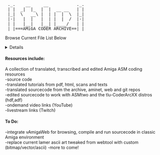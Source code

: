 <pre>
 ._.    __     __           ._.
 | |  _|  |_  |  |  __ __   | |
 |_|  \   __\ |  | |  |  \  |_|
 |-|   |  |   |  | |  |  /  |-|
 | |   |__|   |__| |____/   | |
 |_|===AMiGA CODER ARCHIVE==|_|                                                                                                                         
</pre>
Browse Current File List Below
<details>
<pre>
Code
13 items
xxx,xxx files
4.65GB
27/2/2025, 13:40
	
	>/
	ADF
	10 items
	8.1MB
	27/2/2025, 13:40
	
		>/
		ACU-Utilities20TEST.adf
		901 KB
		12/3/2024, 22:52
		
		Amiga ROM Kern...y Publishing).adf
		901 KB
		24/12/1996, 23:32
		
		Amiga ROM Kern...y Publishing).adf
		901 KB
		24/12/1996, 23:32
		
		LSD Hardware R....3 (19xx)(LSD).adf
		901 KB
		16/5/2001, 20:33
		
		tlu-asmtwoV2.adf
		901 KB
		25/7/2024, 20:31
		
		tlu-DemoStuff.adf
		901 KB
		26/2/2024, 22:37
		
		tlu-DemoStuff-BKP.adf
		901 KB
		21/2/2024, 00:55
		
		tlu-DemoStuff-BKP(OLD).adf
		901 KB
		25/1/2024, 16:55
		
		tlu-startest01
		2 KB
		19/2/2024, 21:42
		
		Vermin-CodersHeavenTooldisk.adf
		901 KB
		19/2/2024, 21:41
		/<
	
	ASMCourse
	7 items
	7,273 files
	1.06GB
	27/2/2025, 13:40
		
		>/
		ASMSkool
		21 items
		662 files
		793.2MB
		27/2/2025, 13:40
		
		DataSchool-ASMCourse
		9 items
		37 files
		12.1MB
		27/2/2025, 13:41
		
		FunxPhoenix-ASMCourse
		18 items
		2,759 files
		183.8MB
		27/2/2025, 13:41
		
		howtocode7
		1 item
		61 files
		713KB
		27/2/2025, 13:41
		
		jel-yt_tutos_amiga
		12 items
		92 files
		4.2MB
		27/2/2025, 13:41
		
		RamJam-ASMCourse
		6 items
		3,469 files
		62MB
		27/2/2025, 13:41
		
		Tutos_asm
		52 items
		192 files
		5.4MB
		27/2/2025, 13:41
		/<

	Demomakers
	2 items
	986 files
	107.1MB
	13/5/2025, 23:07
	
		>/
		DemoManiac
		7 items
		508 files
		17.1MB
		27/2/2025, 13:41
			
			>/
			Decca-DM-Fonts-202404.lha
			20 KB
			13/7/2024, 01:46
			
			DemoManiac
			16 items
			253 files
			4.1MB
			27/2/2025, 13:42
				
				>/
				DemoManiac
				339 bytes
				22/3/2018, 04:13
				
				DemoManiac.info
				792 bytes
				3/9/1992, 02:25
				
				DemoManiacDev
				7 items
				66 files
				807KB
				27/2/2025, 13:42
					
					>/
					DemoManiacDev
					69 bytes
					21/1/2024, 02:46
					
					DemoManiacDev.info
					802 bytes
					21/1/2024, 02:46
					
					devpac
					11 items
					270KB
					27/2/2025, 13:42
						
						>/
						Devpac
						40 KB
						2/9/1992, 23:06
						
						Devpac.info
						831 bytes
						7/1/1994, 01:23
						
						Devpac.prefs
						513 bytes
						2/1/1994, 11:20
						
						g.opts
						513 bytes
						14/10/2006, 22:50
						
						GenAm
						41 KB
						14/10/2006, 22:50
						
						GenAm.opts
						65 bytes
						24/9/1993, 04:41
						
						GenAm.opts.info
						450 bytes
						7/1/1994, 01:23
						
						genam3
						64 KB
						2/9/1992, 23:05
						
						genim3
						64 KB
						2/9/1992, 23:05
						
						MonAm
						28 KB
						14/10/2006, 22:50
						
						MonAm.prefs
						84 bytes
						31/12/1993, 04:02
						</
					
					devpac.info
					632 bytes
					21/1/2024, 01:14
					
					readme.txt
					437 bytes
					21/1/2024, 02:54
					
					src
					37 items
					48 files
					516KB
					27/2/2025, 13:42
						
						>/
						AnimPlay.asm
						14 KB
						21/1/2024, 01:45
						
						CircleWipe.S
						10 KB
						21/1/2024, 02:48
						
						cube_dat.asm
						710 bytes
						8/1/1994, 11:19
						
						data
						1 item
						27/2/2025, 13:42
						
						data.info
						628 bytes
						21/1/2024, 02:17
						
						Dot-TextRoutine5.S
						14 KB
						2/9/1992, 22:27
						
						ExpPrint.asm
						11 KB
						3/5/1994, 08:54
						
						fadein.asm
						4 KB
						7/1/1994,22:24
						
						FONT.asm
						2 KB
						27/2/1994, 00:59
						
						g.opts
						513 bytes
						14/10/2006, 22:50
						
						GenAm
						41 KB
						14/10/2006, 22:50
						
						GenAm.opts
						65 bytes
						24/9/1993, 04:41
						
						GenAm.opts.info
						450 bytes
						7/1/1994, 01:23
						
						genim3
						64 KB
						2/9/1992, 23:05
						
						GlenzVector.ASM
						24 KB
						14/5/1994, 06:02
						
						HorScroll.asm
						9 KB
						15/5/1994, 05:40
						
						Include
						2 items
						27/2/2025, 13:42
						
						Include.info
						628 bytes
						20/1/2024, 22:34
						
						LineWipe.asm
						8 KB
						6/5/1994, 01:37
						
						LineWipe.dm
						8 KB
						30/1/1993, 05:50
						
						NewShowGraphic.asm
						4 KB
						14/4/1994, 05:17
						
						PlaneWipe.dm
						10 KB
						15/5/1994, 05:09
						
						PlatesWipe.asm
						10 KB
						29/4/1994, 05:38
						
						Print.asm
						3 KB
						16/3/1994, 22:41
						
						ProRunnerV2.asm
						43 KB
						19/2/1994, 04:26
						
						SinusWipes.asm
						12 KB
						20/5/1994, 01:37
						
						SlimeTab
						2 KB
						30/1/1993, 05:37
						
						SlimeWipe.asm
						8 KB
						2/5/1994, 07:16
						
						SlimeWipe.dm
						7 KB
						30/1/1993, 05:38
						
						stars.asm
						8 KB
						21/1/2024, 02:38
						
						testeffect.asm
						2 KB
						21/1/2024, 01:48
						
						Textwriter.asm
						7 KB
						5/5/1994, 01:58
						
						Textwriter2.asm
						6 KB
						15/5/1994, 07:04
						
						TileWipe.asm
						11 KB
						20/5/1994, 01:46
						
						VerScroll.asm
						7/11/1995, 23:01
						9 KB
						
						verticalZoom.asm
						8 KB
						21/1/2024, 02:08
						
						ZoomLines.asm
						10 KB
						21/1/2024, 02:07
						</
					
					src.info
					628 bytes
					21/1/2024, 01:14
					>/
					
				DM
				130 KB
				3/11/1995, 06:36
				
				DM_Data
				6 items
				27/2/2025, 13:42
				
				DM_Effects
				41 items
				27/2/2025, 13:42
				
				DM_Replays
				16 items
				27/2/2025, 13:42
				
				DM_Scripts
				2 items
				27/2/2025, 13:42
				
				DOCS
				5 items
				27/2/2025, 13:42
				
				DOCS.info
				900 bytes
				23/3/2018, 09:02
				
				FILE_ID.diz
				531 bytes
				2/9/1992, 22:55
				
				KERN.DM
				17 KB
				3/11/1995, 06:48
				</
			
			DemoManiac-BKP
			16 items
			249 files
			3.9MB
			27/2/2025, 13:41
			
			DemoManiacDev.lha
			367 KB
			21/1/2024, 02:12
			
			font-464x9x3.iff
			584 bytes
			16/7/2024, 01:44
			
			tlu-DemoManiac218-FULL-OLD.lha
			4.3 MB
			14/7/2024, 23:58
			
			tlu-DemoManiac218-FULL.lha
			4.4 MB
			16/7/2024, 12:43
			</
		
		RSIDemomaker
		43 items
		477 files
		90MB
		27/2/2025, 13:42
		/<
	
	Documents
	4 items
	47 files
	200.5MB
	27/2/2025, 13:42
		
		>/
		Big-endian-and-L.ian-768x432.png
		39 KB
		21/7/2024, 21:55
		
		DOC
		2 items
		283KB
		27/2/2025, 13:42
		
		PDF
		21 items
		199.2MB
		27/2/2025, 13:42
		
		TXT
		19 items
		950KB
		24/05/2025, 19:37
		/<
	
	HDF
	8 items
	431MB
	27/2/2025, 13:42
	
		>/
		ASMSkool.hdf
		268.4 MB
		9/2/2021, 01:28
		
		tlu-CoderArc01-100MB.hdf
		104.9 MB
		16/12/2024, 16:50
		
		tlu-CoderArc01.hdf
		26.2 MB
		10/12/2024, 20:43
		
		tlu-CoderArc02.hdf
		6.3 MB
		14/1/2024, 04:40
		
		tlu-CoderArc03-BKP.hdf
		6.3 MB
		13/1/2024, 22:09
		
		tlu-CoderArc03.hdf
		6.3 MB
		13/1/2024, 21:33
		
		tlu-DemoMakers01-BKP.hdf
		6.3 MB
		22/1/2024, 12:30
		
		tlu-DemoMakers01.hdf
		6.3 MB
		25/1/2024, 23:01
		/<
	
	Magazines
	2 items
	1,094 files
	1.43GB
	27/2/2025, 13:42
		
		>/
		AmigaNewsTech
		33 items
		911 files
		1.22GB
		27/2/2025, 13:42
		
		CUAmiga
		1 item
		182 files
		204.6MB
		27/2/2025, 13:42
		/<
	
	SourceCodeVARIOUS
	65 items
	12,620 files
	1.2GB
	27/2/2025, 13:42
	
		>/
		Abyss
		3 items
		27/2/2025, 13:42
		
		addictwintroTEST.s
		30 KB
		30/12/2023, 13:32
		
		Agile
		2 items
		27/2/2025, 13:42
		
		Alpine9000-amiga_examples
		38 items
		27/2/2025, 13:42
		
		Alpine9000-amiga_examples.zip
		32.7 MB
		22/7/2024, 19:57
		
		AmgaShopper23ASM.txt
		16 KB
		14/5/2022, 21:09
		
		amiga-pjz-sax-offender-master
		16 items
		27/2/2025, 13:42
		
		amiga-pjz-sax-offender-master.zip
		144.4 MB
		13/8/2024, 11:45
		
		amiga-realtime3d-master
		8 items
		27/2/2025, 13:43
		
		amiga-realtime3d-master.lha
		342 KB
		4/12/2024, 15:46
		
		amiga-realtime3d-master.zip
		364 KB
		4/12/2024, 14:03
		
		Amiga-rkm-hrm-..perListExample.s
		2 KB
		22/7/2024, 18:18
		
		AmigaCodersClub
		3 items
		27/2/2025, 13:43
		
		AmigaDemo_the_crows-master
		31 items
		27/2/2025, 13:43
		
		AmigaDemo_the_crows-master.zip
		1 MB
		1/1/2024, 22:55
		
		AmigaNewsTech
		13 items
		27/2/2025, 13:43
		
		AmigaNewsTech...-RGBPLASMA.txt
		8 KB
		10/10/2022, 21:33
		
		Bronx
		2 items
		27/2/2025, 13:43
		
		clsintro2ab
		14 items
		27/2/2025, 13:43
		
		Copperbars
		2 items
		27/2/2025, 13:43
		
		cp2
		12 items
		27/2/2025, 13:43
		
		cracktro
		10 items
		27/2/2025, 13:43
		
		Cracktro4k
		3 items
		27/2/2025, 13:43
		
		cracktro4k.lha
		22 KB
		12/2/2021, 13:41
		
		Crystal
		2 items
		27/2/2025, 13:43
		
		CUAmiga
		1 item
		27/2/2025, 13:43
		
		Cydonia
		2 items
		27/2/2025, 13:43
		
		Desire
		2 items
		27/2/2025, 13:43
		
		FCIntroSRC.lha
		1.1 MB
		24/1/2024, 15:46
		
		FullContactIntro
		12 items
		27/2/2025, 13:44
		
		FullContactIntro.lha
		1.1 MB
		10/12/2024, 20:10
		
		FullContactIntro.zip
		1.1 MB
		24/1/2024, 15:38
		
		Germanix
		3 items
		27/2/2025, 13:44
		
		Ghostown
		2 items
		27/2/2025, 13:44
		
		gidouin-amiga-stuff-master
		4 items
		27/2/2025, 13:44
		
		gidouin-amiga-stuff-master.lha
		128 KB
		4/12/2024, 16:03
		
		gidouin-amiga-stuff-master.zip
		131 KB
		3/12/2024, 22:50
		
		Hoodlum
		2 items
		27/2/2025, 13:44
		
		hukka-amiga-src-main
		12 items
		27/2/2025, 13:44
		
		hukka-amiga-src-main.zip
		3.2 MB
		21/8/2024, 19:51
		
		JimPowerIntro.zip
		446 KB
		24/1/2024, 16:02
		
		Lightforce
		2 items
		27/2/2025, 13:44
		
		Mandarine
		2 items
		27/2/2025, 13:44
		
		MyAmigalntros-master
		7 items
		27/2/2025, 13:44
		
		Oxygene
		2 items
		27/2/2025, 13:44
		
		Oxyron
		2 items
		27/2/2025, 13:44
		
		pchalamet
		7 items
		27/2/2025, 13:44
		
		pchalamet-amig...ources-master.zip
		2.3 MB
		28/2/2024, 10:30
		
		Ramjam_Corso_SRC.lha
		2.7 MB
		1/1/2024, 21:28
		
		Reaktor
		1 item
		27/2/2025, 13:44
		
		RGB_Plasma 2.s
		4 KB
		10/10/2022, 21:13
		
		RGB_Plasma.s
		4 KB
		10/10/2022, 21:13
		
		RSIDemomakerSRC
		9 items
		27/2/2025, 13:44
		
		SAVDATA2(smallintro)
		6 KB
		18/2/2024, 23:09
		
		sinescroll.zip
		122 KB
		15/2/2021, 11:37
		
		snow.zip
		28 KB
		24/1/2024, 15:38
		
		Spaceballs
		2 items
		27/2/2025, 13:44
		
		SpaceballsEphedrina
		3 items
		27/2/2025, 13:44
		
		src-crows.lha
		1 MB
		1/1/2024, 22:56
		
		StashOfCode
		13 items
		27/2/2025, 13:44
		
		StashOfCode-CodeCracktro.txt
		38 KB
		28/10/2022, 15:39
		
		StashOfCode-ScoopexTwoASM.txt
		44 KB
		28/10/2022, 15:39
		
		SyncDreamdealersTSB
		2 items
		27/2/2025, 13:44
		
		TheElectronicKnights
		2 items
		27/2/2025, 13:44
		
		TRSi
		4 items
		27/2/2025, 13:44
		/<
</pre>
</details>

<h4>Resources include:</h4>
A collection of translated, transcribed and edited Amiga ASM coding resources</br>
-source code </br>
-translated tutorials from pdf, html, scans and texts </br>
-translated sourcecode from the archive, aminet, web and git repos </br>
-edited sourcecode to work with ASMtwo and the tlu-CoderArcXX distros (hdf,adf) </br>
-ondemand video links (YouTube) </br>
-livestream links (Twitch) </br>
<h4>To Do:</h4>
-integrate vAmigaWeb for browsing, compile and run sourcecode in classic Amiga environment </br>
-replace current lamer ascii art tweaked from webtool with custom (bitmap/vector/ascii)
-more to come! <br>
